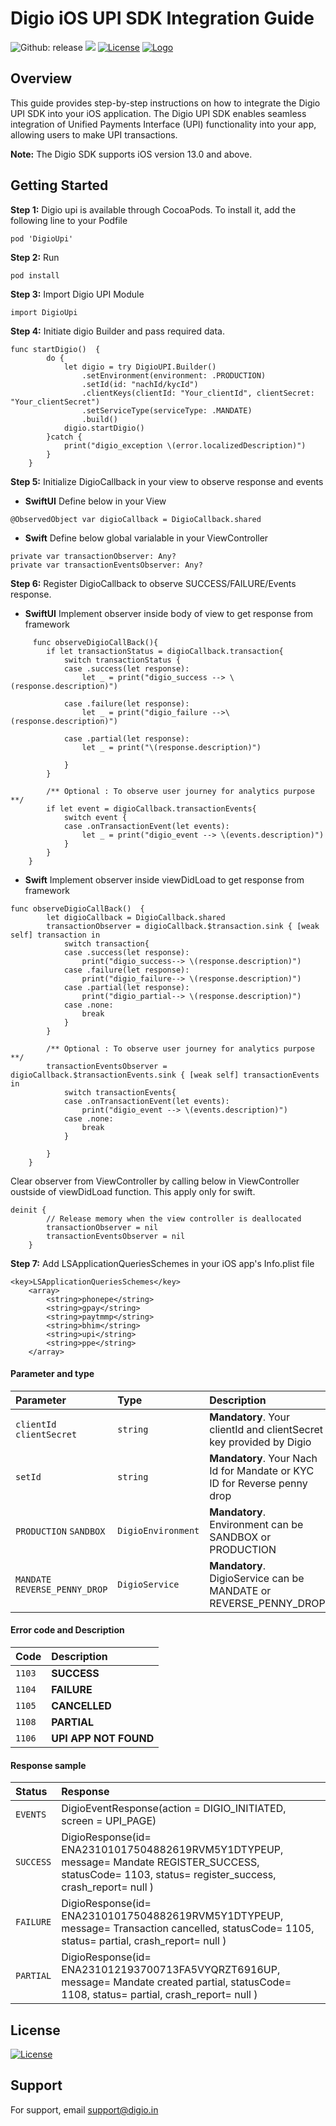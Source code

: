 # Digio iOS UPI SDK Integration Guide
![Github: release](https://img.shields.io/github/v/release/digio-tech/upi)
[![](https://jitpack.io/v/digio-tech/upi.svg)](https://jitpack.io/#digio-tech/upi)
[![License](https://img.shields.io/badge/License-Apache2.0-green.svg)](https://github.com/digio-tech/upi/blob/main/LICENSE)
[![Logo](https://img.shields.io/badge/Powered%20by-Digio-2979BF.svg)](https://www.digio.in)

## Overview

This guide provides step-by-step instructions on how to integrate the Digio UPI SDK into your iOS application. The Digio UPI SDK enables seamless integration of Unified Payments Interface (UPI) functionality into your app, allowing users to make UPI transactions.

**Note:** The Digio SDK supports iOS version 13.0 and above.

## Getting Started

**Step 1:**
Digio upi is available through CocoaPods. To install it, add the following line to your Podfile 

```
pod 'DigioUpi'
```
**Step 2:**
Run
```
pod install
```

**Step 3:** 
Import Digio UPI Module

```
import DigioUpi
```
**Step 4:** 
Initiate digio Builder and pass required data. 
```
func startDigio()  {
        do {
            let digio = try DigioUPI.Builder()
                .setEnvironment(environment: .PRODUCTION)
                .setId(id: "nachId/kycId") 
                .clientKeys(clientId: "Your_clientId", clientSecret: "Your_clientSecret")
                .setServiceType(serviceType: .MANDATE)
                .build()
            digio.startDigio()
        }catch {
            print("digio_exception \(error.localizedDescription)")
        }
    }
```

**Step 5:**
Initialize DigioCallback in your view to observe response and events

- **SwiftUI**
Define below in your View
```
@ObservedObject var digioCallback = DigioCallback.shared
```
- **Swift**
Define below global varialable in your ViewController  
```
private var transactionObserver: Any?
private var transactionEventsObserver: Any?
```

**Step 6:**
Register DigioCallback to observe SUCCESS/FAILURE/Events response.

- **SwiftUI**
Implement observer inside body of view to get response from framework 
```
     func observeDigioCallBack(){
        if let transactionStatus = digioCallback.transaction{
            switch transactionStatus {
            case .success(let response):
                let _ = print("digio_success --> \(response.description)")
               
            case .failure(let response):
                let _ = print("digio_failure -->\(response.description)")
              
            case .partial(let response):
                let _ = print("\(response.description)")
               
            }
        }
        
        /** Optional : To observe user journey for analytics purpose  **/
        if let event = digioCallback.transactionEvents{
            switch event {
            case .onTransactionEvent(let events):
                let _ = print("digio_event --> \(events.description)")
            }
        }
    }

```

- **Swift**
Implement observer inside viewDidLoad to get response from framework 
```
func observeDigioCallBack()  {
        let digioCallback = DigioCallback.shared
        transactionObserver = digioCallback.$transaction.sink { [weak self] transaction in
            switch transaction{
            case .success(let response):
                print("digio_success--> \(response.description)")
            case .failure(let response):
                print("digio_failure--> \(response.description)")
            case .partial(let response):
                print("digio_partial--> \(response.description)")
            case .none:
                break
            }
        }
        
        /** Optional : To observe user journey for analytics purpose  **/
        transactionEventsObserver = digioCallback.$transactionEvents.sink { [weak self] transactionEvents in
            switch transactionEvents{
            case .onTransactionEvent(let events):
                print("digio_event --> \(events.description)")
            case .none:
                break
            }
            
        }
    }
```

Clear observer from ViewController by calling below in ViewController oustside of viewDidLoad function. This apply only for swift.

```
deinit {
        // Release memory when the view controller is deallocated
        transactionObserver = nil
        transactionEventsObserver = nil
    }
```

**Step 7:** 
Add LSApplicationQueriesSchemes in your iOS app's Info.plist file
```
<key>LSApplicationQueriesSchemes</key>
    <array>
        <string>phonepe</string>
        <string>gpay</string>
        <string>paytmmp</string>
        <string>bhim</string>
        <string>upi</string>
        <string>ppe</string>
    </array>
```


#### Parameter and type


| Parameter | Type     | Description                |
| :-------- | :------- | :------------------------- |
| `clientId` `clientSecret` | `string` | **Mandatory**. Your clientId and clientSecret key provided by Digio  |
| `setId` | `string` | **Mandatory**. Your Nach Id for Mandate or KYC ID for Reverse penny drop |
| `PRODUCTION` `SANDBOX` | `DigioEnvironment` | **Mandatory**. Environment can be SANDBOX or PRODUCTION |
| `MANDATE` `REVERSE_PENNY_DROP` | `DigioService` | **Mandatory**. DigioService can be MANDATE or REVERSE_PENNY_DROP |

#### Error code and Description

| Code      | Description                |
| :-------- | :------------------------- |
| `1103`| **SUCCESS**  |
| `1104`| **FAILURE**  |
| `1105`| **CANCELLED**  |
| `1108`| **PARTIAL**  |
| `1106`| **UPI APP NOT FOUND**  |


#### Response sample 

| Status    | Response                |
| :-------- | :------------------------- |
| `EVENTS`| DigioEventResponse(action = DIGIO_INITIATED, screen = UPI_PAGE)  |
| `SUCCESS`| DigioResponse(id= ENA23101017504882619RVM5Y1DTYPEUP, message= Mandate REGISTER_SUCCESS, statusCode= 1103, status= register_success, crash_report= null )  |
| `FAILURE`| DigioResponse(id= ENA23101017504882619RVM5Y1DTYPEUP, message= Transaction cancelled, statusCode= 1105, status= partial, crash_report= null )  |
| `PARTIAL`| DigioResponse(id= ENA231012193700713FA5VYQRZT6916UP, message= Mandate created partial, statusCode= 1108, status= partial, crash_report= null )  |


## License
[![License](https://img.shields.io/badge/License-Apache2.0-green.svg)](https://github.com/digio-tech/upi/blob/main/LICENSE)

## Support

For support, email support@digio.in
